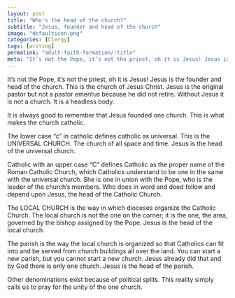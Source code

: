 ```yaml
---
layout: post
title: "Who's the head of the church?"
subtitle: "Jesus, founder and head of the church"
image: "defaulticon.png"
categories: [Clergy]
tags: [writing]
permalink: "adult-faith-formation/:title"
meta: "It’s not the Pope, it’s not the priest, oh it is Jesus! Jesus is the founder and head of the church. This is the church of Jesus Christ. Jesus is the original pastor but not a pastor emeritus because he did not retire. Without Jesus it is not a church. It is a headless body."
---
```

It’s not the Pope, it’s not the priest, oh it is Jesus! Jesus is the founder and head of the church. This is the church of Jesus Christ. Jesus is the original pastor but not a pastor emeritus because he did not retire. Without Jesus it is not a church. It is a headless body.
<!--more-->

It is always good to remember that Jesus founded one church. This is what makes the church catholic.

The lower case “c” in catholic defines catholic as universal. This is the UNIVERSAL CHURCH. The church of all space and time. Jesus is the head of the universal church.

Catholic with an upper case “C” defines Catholic as the proper name of the Roman Catholic Church, which Catholics understand to be one in the same with the universal church. She is one in union with the Pope, who is the leader of the church’s members. Who does in word and deed follow and depend upon Jesus, the head of the Catholic Church.

The LOCAL CHURCH is the way in which dioceses organize the Catholic Church. The local church is not the one on the corner; it is the one, the area, governed by the bishop assigned by the Pope. Jesus is the head of the local church.

The parish is the way the local church is organized so that Catholics can fit into and be served from church buildings all over the land. You can start a new parish, but you cannot start a new church. Jesus already did that and by God there is only one church. Jesus is the head of the parish.

Other denominations exist because of political splits. This reality simply calls us to pray for the unity of the one church.